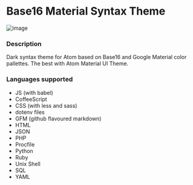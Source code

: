 # Base16 Material Syntax Theme

![image](https://cloud.githubusercontent.com/assets/9076315/25948814/994b998a-3655-11e7-9a0f-ecfec45bc13e.png)

### Description
Dark syntax theme for Atom based on Base16 and Google Material color pallettes. The best with Atom Material UI Theme.

### Languages supported
- JS (with babel)
- CoffeeScript
- CSS (with less and sass)
- dotenv files
- GFM (github flavoured markdown)
- HTML
- JSON
- PHP
- Procfile
- Python
- Ruby
- Unix Shell
- SQL
- YAML
